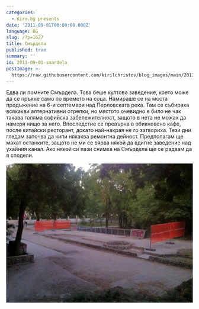 ```yaml
---
categories:
  - Kiro.bg presents
date: '2011-09-01T00:00:00.000Z'
language: BG
slug: /?p=1627
title: Смърдела
published: true
summary: ''
id: 2011-09-01-smardela
postImage: >-
  https://raw.githubusercontent.com/kirilchristov/blog_images/main/2011/09/IMG_1356.jpg
---
```


Едва ли помните Смърдела. Това беше култово заведение, което може да се пръкне само по времето на соца. Намираше се на моста продъжение на 6-и септември над Перловската река. Там се събираха всякакви алтернативни отрепки, но мястото очевидно е било не чак такава голяма софийска забележителност, защото в нета не можах да намеря нищо за него. Впоследстие се превърна в обикновено кафе, после китайски ресторант, докато най-накрая не го затвориха. Тези дни гледам започва да кипи някаква ремонтна дейност. Предполагам ще махат останките, защото не ми се вярва някой да вдигне заведение над ухайния канал. Ако някой си пази снимка на Смърдела ще се радвам да я сподели. 

![](https://raw.githubusercontent.com/kirilchristov/blog_images/main/2011/09/IMG_1356.jpg)
